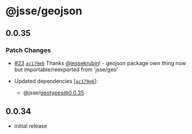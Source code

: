 # @jsse/geojson

## 0.0.35

### Patch Changes

- [#23](https://github.com/jessekrubin/geo-ts/pull/23) [`ac179e6`](https://github.com/jessekrubin/geo-ts/commit/ac179e697937885360acf1ebe31774e1d700d3c7) Thanks [@jessekrubin](https://github.com/jessekrubin)! - geojson package own thing now but importable/reexported from 'jsse/geo'

- Updated dependencies [[`ac179e6`](https://github.com/jessekrubin/geo-ts/commit/ac179e697937885360acf1ebe31774e1d700d3c7)]:
  - @jsse/geotypes@0.0.35

## 0.0.34

- initial release
